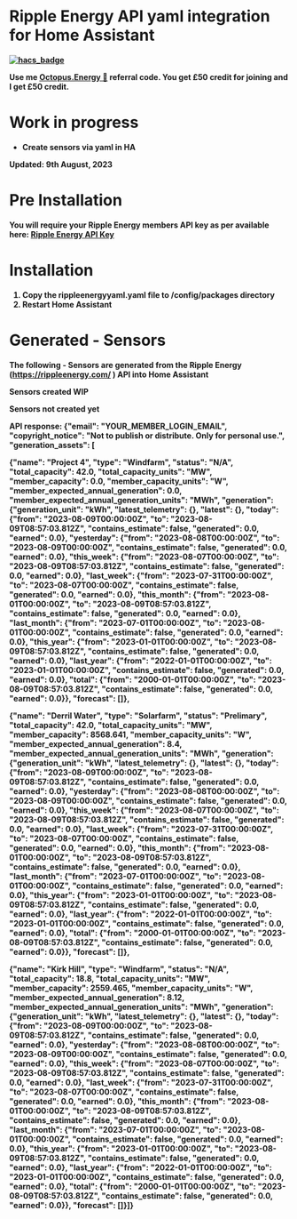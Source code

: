 # <B>Ripple Energy API yaml integration for Home Assistant<B>

[![hacs_badge](https://img.shields.io/badge/HACS-Default-41BDF5.svg)](https://github.com/hacs/integration)

Use me [Octopus.Energy 🐙](https://share.octopus.energy/iron-moose-196) referral code. You get £50 credit for joining and I get £50 credit.

# Work in progress
- Create sensors via yaml in HA

Updated: 9th August, 2023

# Pre Installation
You will require your Ripple Energy members API key as per available here: [Ripple Energy API Key](https://community.rippleenergy.com/new-feature-requests-yyqtfatb/post/ripple-api-yH0cTzuQ4GJMaYV?highlight=l8VWP51eyif7JlZ)

# Installation
1. Copy the rippleenergyyaml.yaml file to /config/packages directory
3. Restart Home Assistant

# Generated - Sensors
The following - Sensors are generated from the Ripple Energy (https://rippleenergy.com/ ) API into Home Assistant

<B>Sensors created<B>
WIP






<B>Sensors not created yet<B>

API response:
{"email": "YOUR_MEMBER_LOGIN_EMAIL", "copyright_notice": "Not to publish or distribute. Only for personal use.", "generation_assets": [

{"name": "Project 4", "type": "Windfarm", "status": "N/A", "total_capacity": 42.0, "total_capacity_units": "MW", "member_capacity": 0.0, "member_capacity_units": "W", "member_expected_annual_generation": 0.0, "member_expected_annual_generation_units": "MWh", "generation": {"generation_unit": "kWh", "latest_telemetry": {}, "latest": {}, "today": {"from": "2023-08-09T00:00:00Z", "to": "2023-08-09T08:57:03.812Z", "contains_estimate": false, "generated": 0.0, "earned": 0.0}, "yesterday": {"from": "2023-08-08T00:00:00Z", "to": "2023-08-09T00:00:00Z", "contains_estimate": false, "generated": 0.0, "earned": 0.0}, "this_week": {"from": "2023-08-07T00:00:00Z", "to": "2023-08-09T08:57:03.812Z", "contains_estimate": false, "generated": 0.0, "earned": 0.0}, "last_week": {"from": "2023-07-31T00:00:00Z", "to": "2023-08-07T00:00:00Z", "contains_estimate": false, "generated": 0.0, "earned": 0.0}, "this_month": {"from": "2023-08-01T00:00:00Z", "to": "2023-08-09T08:57:03.812Z", "contains_estimate": false, "generated": 0.0, "earned": 0.0}, "last_month": {"from": "2023-07-01T00:00:00Z", "to": "2023-08-01T00:00:00Z", "contains_estimate": false, "generated": 0.0, "earned": 0.0}, "this_year": {"from": "2023-01-01T00:00:00Z", "to": "2023-08-09T08:57:03.812Z", "contains_estimate": false, "generated": 0.0, "earned": 0.0}, "last_year": {"from": "2022-01-01T00:00:00Z", "to": "2023-01-01T00:00:00Z", "contains_estimate": false, "generated": 0.0, "earned": 0.0}, "total": {"from": "2000-01-01T00:00:00Z", "to": "2023-08-09T08:57:03.812Z", "contains_estimate": false, "generated": 0.0, "earned": 0.0}}, "forecast": []}, 

{"name": "Derril Water", "type": "Solarfarm", "status": "Prelimary", "total_capacity": 42.0, "total_capacity_units": "MW", "member_capacity": 8568.641, "member_capacity_units": "W", "member_expected_annual_generation": 8.4, "member_expected_annual_generation_units": "MWh", "generation": {"generation_unit": "kWh", "latest_telemetry": {}, "latest": {}, "today": {"from": "2023-08-09T00:00:00Z", "to": "2023-08-09T08:57:03.812Z", "contains_estimate": false, "generated": 0.0, "earned": 0.0}, "yesterday": {"from": "2023-08-08T00:00:00Z", "to": "2023-08-09T00:00:00Z", "contains_estimate": false, "generated": 0.0, "earned": 0.0}, "this_week": {"from": "2023-08-07T00:00:00Z", "to": "2023-08-09T08:57:03.812Z", "contains_estimate": false, "generated": 0.0, "earned": 0.0}, "last_week": {"from": "2023-07-31T00:00:00Z", "to": "2023-08-07T00:00:00Z", "contains_estimate": false, "generated": 0.0, "earned": 0.0}, "this_month": {"from": "2023-08-01T00:00:00Z", "to": "2023-08-09T08:57:03.812Z", "contains_estimate": false, "generated": 0.0, "earned": 0.0}, "last_month": {"from": "2023-07-01T00:00:00Z", "to": "2023-08-01T00:00:00Z", "contains_estimate": false, "generated": 0.0, "earned": 0.0}, "this_year": {"from": "2023-01-01T00:00:00Z", "to": "2023-08-09T08:57:03.812Z", "contains_estimate": false, "generated": 0.0, "earned": 0.0}, "last_year": {"from": "2022-01-01T00:00:00Z", "to": "2023-01-01T00:00:00Z", "contains_estimate": false, "generated": 0.0, "earned": 0.0}, "total": {"from": "2000-01-01T00:00:00Z", "to": "2023-08-09T08:57:03.812Z", "contains_estimate": false, "generated": 0.0, "earned": 0.0}}, "forecast": []}, 

{"name": "Kirk Hill", "type": "Windfarm", "status": "N/A", "total_capacity": 18.8, "total_capacity_units": "MW", "member_capacity": 2559.465, "member_capacity_units": "W", "member_expected_annual_generation": 8.12, "member_expected_annual_generation_units": "MWh", "generation": {"generation_unit": "kWh", "latest_telemetry": {}, "latest": {}, "today": {"from": "2023-08-09T00:00:00Z", "to": "2023-08-09T08:57:03.812Z", "contains_estimate": false, "generated": 0.0, "earned": 0.0}, "yesterday": {"from": "2023-08-08T00:00:00Z", "to": "2023-08-09T00:00:00Z", "contains_estimate": false, "generated": 0.0, "earned": 0.0}, "this_week": {"from": "2023-08-07T00:00:00Z", "to": "2023-08-09T08:57:03.812Z", "contains_estimate": false, "generated": 0.0, "earned": 0.0}, "last_week": {"from": "2023-07-31T00:00:00Z", "to": "2023-08-07T00:00:00Z", "contains_estimate": false, "generated": 0.0, "earned": 0.0}, "this_month": {"from": "2023-08-01T00:00:00Z", "to": "2023-08-09T08:57:03.812Z", "contains_estimate": false, "generated": 0.0, "earned": 0.0}, "last_month": {"from": "2023-07-01T00:00:00Z", "to": "2023-08-01T00:00:00Z", "contains_estimate": false, "generated": 0.0, "earned": 0.0}, "this_year": {"from": "2023-01-01T00:00:00Z", "to": "2023-08-09T08:57:03.812Z", "contains_estimate": false, "generated": 0.0, "earned": 0.0}, "last_year": {"from": "2022-01-01T00:00:00Z", "to": "2023-01-01T00:00:00Z", "contains_estimate": false, "generated": 0.0, "earned": 0.0}, "total": {"from": "2000-01-01T00:00:00Z", "to": "2023-08-09T08:57:03.812Z", "contains_estimate": false, "generated": 0.0, "earned": 0.0}}, "forecast":  []}]}